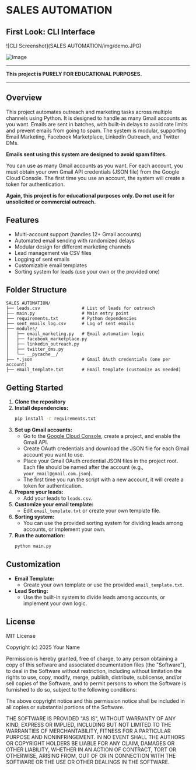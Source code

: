 # SALES AUTOMATION

## First Look: CLI Interface
![CLI Screenshot](SALES AUTOMATION/img/demo.JPG)

![Image](https://github.com/user-attachments/assets/e9458ad4-be26-4e9b-a708-756e188da1ac)

---

**This project is PURELY FOR EDUCATIONAL PURPOSES.**

---

## Overview
This project automates outreach and marketing tasks across multiple channels using Python. It is designed to handle as many Gmail accounts as you want. Emails are sent in batches, with built-in delays to avoid rate limits and prevent emails from going to spam. The system is modular, supporting Email Marketing, Facebook Marketplace, LinkedIn Outreach, and Twitter DMs.

**Emails sent using this system are designed to avoid spam filters.**

You can use as many Gmail accounts as you want. For each account, you must obtain your own Gmail API credentials (JSON file) from the Google Cloud Console. The first time you use an account, the system will create a token for authentication.

**Again, this project is for educational purposes only. Do not use it for unsolicited or commercial outreach.**

## Features
- Multi-account support (handles 12+ Gmail accounts)
- Automated email sending with randomized delays
- Modular design for different marketing channels
- Lead management via CSV files
- Logging of sent emails
- Customizable email templates
- Sorting system for leads (use your own or the provided one)

## Folder Structure
```
SALES AUTOMATION/
├── leads.csv                # List of leads for outreach
├── main.py                  # Main entry point
├── requirements.txt         # Python dependencies
├── sent_emails_log.csv      # Log of sent emails
├── modules/
│   ├── email_marketing.py   # Email automation logic
│   ├── facebook_marketplace.py
│   ├── linkedin_outreach.py
│   ├── twitter_dms.py
│   └── __pycache__/
├── *.json                   # Gmail OAuth credentials (one per account)
├── email_template.txt       # Email template (customize as needed)
```

## Getting Started
1. **Clone the repository**
2. **Install dependencies:**
   ```bash
   pip install -r requirements.txt
   ```
3. **Set up Gmail accounts:**
   - Go to the [Google Cloud Console](https://console.cloud.google.com/), create a project, and enable the Gmail API.
   - Create OAuth credentials and download the JSON file for each Gmail account you want to use.
   - Place your Gmail OAuth credential JSON files in the project root. Each file should be named after the account (e.g., `your_email@gmail.com.json`).
   - The first time you run the script with a new account, it will create a token for authentication.
4. **Prepare your leads:**
   - Add your leads to `leads.csv`.
5. **Customize your email template:**
   - Edit `email_template.txt` or create your own template file.
6. **Sorting system:**
   - You can use the provided sorting system for dividing leads among accounts, or implement your own.
7. **Run the automation:**
   ```bash
   python main.py
   ```

## Customization
- **Email Template:**
   - Create your own template or use the provided `email_template.txt`.
- **Lead Sorting:**
   - Use the built-in system to divide leads among accounts, or implement your own logic.

## License
MIT License

Copyright (c) 2025 Your Name

Permission is hereby granted, free of charge, to any person obtaining a copy
of this software and associated documentation files (the "Software"), to deal
in the Software without restriction, including without limitation the rights
to use, copy, modify, merge, publish, distribute, sublicense, and/or sell
copies of the Software, and to permit persons to whom the Software is
furnished to do so, subject to the following conditions:

The above copyright notice and this permission notice shall be included in all
copies or substantial portions of the Software.

THE SOFTWARE IS PROVIDED "AS IS", WITHOUT WARRANTY OF ANY KIND, EXPRESS OR
IMPLIED, INCLUDING BUT NOT LIMITED TO THE WARRANTIES OF MERCHANTABILITY,
FITNESS FOR A PARTICULAR PURPOSE AND NONINFRINGEMENT. IN NO EVENT SHALL THE
AUTHORS OR COPYRIGHT HOLDERS BE LIABLE FOR ANY CLAIM, DAMAGES OR OTHER
LIABILITY, WHETHER IN AN ACTION OF CONTRACT, TORT OR OTHERWISE, ARISING FROM,
OUT OF OR IN CONNECTION WITH THE SOFTWARE OR THE USE OR OTHER DEALINGS IN THE
SOFTWARE.

